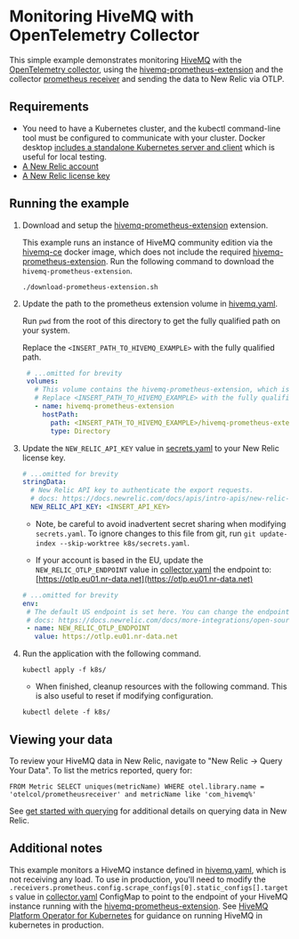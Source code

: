 # Monitoring HiveMQ with OpenTelemetry Collector

This simple example demonstrates monitoring [HiveMQ](https://github.com/hivemq/hivemq-community-edition) with the [OpenTelemetry collector](https://opentelemetry.io/docs/collector/), using the [hivemq-prometheus-extension](https://github.com/hivemq/hivemq-prometheus-extension/tree/master) and the collector [prometheus receiver](https://github.com/open-telemetry/opentelemetry-collector-contrib/tree/main/receiver/prometheusreceiver) and sending the data to New Relic via OTLP.

## Requirements

* You need to have a Kubernetes cluster, and the kubectl command-line tool must be configured to communicate with your cluster. Docker desktop [includes a standalone Kubernetes server and client](https://docs.docker.com/desktop/kubernetes/) which is useful for local testing.
* [A New Relic account](https://one.newrelic.com/)
* [A New Relic license key](https://docs.newrelic.com/docs/apis/intro-apis/new-relic-api-keys/#license-key)

## Running the example

1. Download and setup the [hivemq-prometheus-extension](https://github.com/hivemq/hivemq-prometheus-extension/tree/master) extension.

    This example runs an instance of HiveMQ community edition via the [hivemq-ce](https://hub.docker.com/r/hivemq/hivemq-ce/tags) docker image, which does not include the required [hivemq-prometheus-extension](https://github.com/hivemq/hivemq-prometheus-extension/tree/master). Run the following command to download the `hivemq-prometheus-extension`.

    ```shell
    ./download-prometheus-extension.sh
    ```
   
2. Update the path to the prometheus extension volume in [hivemq.yaml](./k8s/hivemq.yaml).
   
    Run `pwd` from the root of this directory to get the fully qualified path on your system.
    
    Replace the `<INSERT_PATH_TO_HIVEMQ_EXAMPLE>` with the fully qualified path.

    ```yaml
     # ...omitted for brevity
     volumes:
       # This volume contains the hivemq-prometheus-extension, which is downloaded via ../download-prometheus-extension.sh
       # Replace <INSERT_PATH_TO_HIVEMQ_EXAMPLE> with the fully qualified path to the root of the hivemq example.
       - name: hivemq-prometheus-extension
         hostPath:
           path: <INSERT_PATH_TO_HIVEMQ_EXAMPLE>/hivemq-prometheus-extension
           type: Directory
    ```

3. Update the `NEW_RELIC_API_KEY` value in [secrets.yaml](./k8s/secrets.yaml) to your New Relic license key.

    ```yaml
    # ...omitted for brevity
    stringData:
      # New Relic API key to authenticate the export requests.
      # docs: https://docs.newrelic.com/docs/apis/intro-apis/new-relic-api-keys/#license-key
      NEW_RELIC_API_KEY: <INSERT_API_KEY>
    ```
   
    * Note, be careful to avoid inadvertent secret sharing when modifying `secrets.yaml`. To ignore changes to this file from git, run `git update-index --skip-worktree k8s/secrets.yaml`.

    * If your account is based in the EU, update the `NEW_RELIC_OTLP_ENDPOINT` value in [collector.yaml](./k8s/collector.yaml) the endpoint to: [https://otlp.eu01.nr-data.net](https://otlp.eu01.nr-data.net)

    ```yaml
    # ...omitted for brevity
   env:
     # The default US endpoint is set here. You can change the endpoint and port based on your requirements if needed.
     # docs: https://docs.newrelic.com/docs/more-integrations/open-source-telemetry-integrations/opentelemetry/best-practices/opentelemetry-otlp/#configure-endpoint-port-protocol
     - name: NEW_RELIC_OTLP_ENDPOINT
       value: https://otlp.eu01.nr-data.net
    ```

4. Run the application with the following command.

    ```shell
    kubectl apply -f k8s/
    ```
   
   * When finished, cleanup resources with the following command. This is also useful to reset if modifying configuration.

   ```shell
   kubectl delete -f k8s/
   ```

## Viewing your data

To review your HiveMQ data in New Relic, navigate to "New Relic -> Query Your Data". To list the metrics reported, query for:

```
FROM Metric SELECT uniques(metricName) WHERE otel.library.name = 'otelcol/prometheusreceiver' and metricName like 'com_hivemq%'
```

See [get started with querying](https://docs.newrelic.com/docs/query-your-data/explore-query-data/get-started/introduction-querying-new-relic-data/) for additional details on querying data in New Relic.

## Additional notes

This example monitors a HiveMQ instance defined in [hivemq.yaml](./k8s/hivemq.yaml), which is not receiving any load. To use in production, you'll need to modify the `.receivers.prometheus.config.scrape_configs[0].static_configs[].targets` value in [collector.yaml](k8s/collector.yaml) ConfigMap to point to the endpoint of your HiveMQ instance running with the [hivemq-prometheus-extension](https://github.com/hivemq/hivemq-prometheus-extension/tree/master). See [HiveMQ Platform Operator for Kubernetes](https://docs.hivemq.com/hivemq-platform-operator/index.html) for guidance on running HiveMQ in kubernetes in production.
